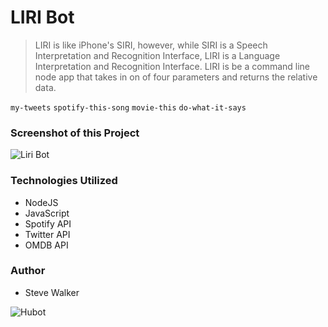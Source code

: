 # LIRI Bot

>LIRI is like iPhone's SIRI, however, while SIRI is a Speech Interpretation and Recognition Interface, LIRI is a Language Interpretation and Recognition Interface. LIRI is be a command line node app that takes in on of four parameters and returns the relative data.

`my-tweets` `spotify-this-song` `movie-this` `do-what-it-says`

<!-- ### Link to Live Site -->

<!-- [Liri Live Site](https://captnwalker.github.io/liri-node-app/ "Liri") -->

### Screenshot of this Project

![Liri Bot](https://raw.github.com/captnwalker/liri_bot/master/screenshot/screenshot.gif "Liri Bot")

### Technologies Utilized

* NodeJS
* JavaScript
* Spotify API
* Twitter API
* OMDB API

### Author

* Steve Walker

![Hubot](https://octodex.github.com/images/hubot.jpg)